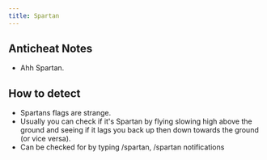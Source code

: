 ```yaml
---
title: Spartan
---
```

## Anticheat Notes
- Ahh Spartan.

## How to detect
- Spartans flags are strange.
- Usually you can check if it's Spartan by flying slowing high above the ground and seeing if it lags you back up then down towards the ground (or vice versa).
- Can be checked for by typing /spartan, /spartan notifications